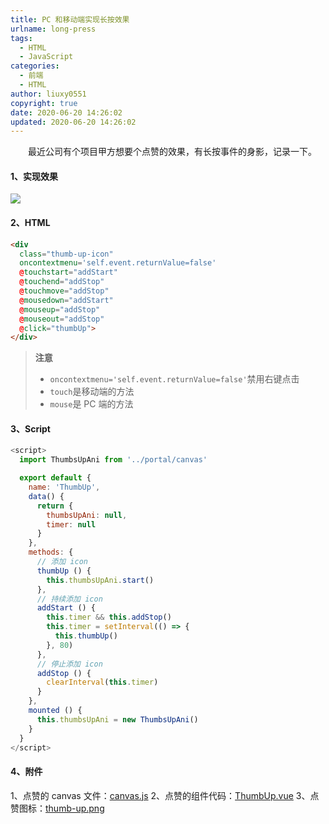 ```yaml
---
title: PC 和移动端实现长按效果
urlname: long-press
tags:
  - HTML
  - JavaScript
categories:
  - 前端
  - HTML
author: liuxy0551
copyright: true
date: 2020-06-20 14:26:02
updated: 2020-06-20 14:26:02
---
```


&emsp;&emsp;最近公司有个项目甲方想要个点赞的效果，有长按事件的身影，记录一下。

<!--more-->


#### 1、实现效果

![](https://images-hosting.liuxianyu.cn/posts/long-press/1.gif)


#### 2、HTML
``` html
<div
  class="thumb-up-icon"
  oncontextmenu='self.event.returnValue=false'
  @touchstart="addStart"
  @touchend="addStop"
  @touchmove="addStop"
  @mousedown="addStart"
  @mouseup="addStop"
  @mouseout="addStop"
  @click="thumbUp">
</div>
```

>**注意**
>* `oncontextmenu='self.event.returnValue=false'`禁用右键点击
>* `touch`是移动端的方法
>* `mouse`是 PC 端的方法


#### 3、Script
``` javascript
<script>
  import ThumbsUpAni from '../portal/canvas'

  export default {
    name: 'ThumbUp',
    data() {
      return {
        thumbsUpAni: null,
        timer: null
      }
    },
    methods: {
      // 添加 icon
      thumbUp () {
        this.thumbsUpAni.start()
      },
      // 持续添加 icon
      addStart () {
        this.timer && this.addStop()
        this.timer = setInterval(() => {
          this.thumbUp()
        }, 80)
      },
      // 停止添加 icon
      addStop () {
        clearInterval(this.timer)
      }
    },
    mounted () {
      this.thumbsUpAni = new ThumbsUpAni()
    }
  }
</script>
```


#### 4、附件
1、点赞的 canvas 文件：<a href="https://github.com/liuxy0551/liuxy0551.github.io/blob/master/assets/posts/long-press/canvas.js" target="_black">canvas.js</a>
2、点赞的组件代码：<a href="https://github.com/liuxy0551/liuxy0551.github.io/blob/master/assets/posts/long-press/ThumbUp.vue" target="_black">ThumbUp.vue</a>
3、点赞图标：<a href="https://images-hosting.liuxianyu.cn/posts/long-press/thumb-up.png" target="_black">thumb-up.png</a>



